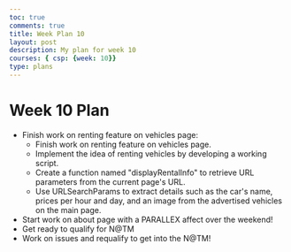 ```yaml
---
toc: true
comments: true
title: Week Plan 10
layout: post
description: My plan for week 10
courses: { csp: {week: 10}}
type: plans
---
```


# Week 10 Plan
- Finish work on renting feature on vehicles page:
    - Finish work on renting feature on vehicles page.
    - Implement the idea of renting vehicles by developing a working script.
    - Create a function named "displayRentalInfo" to retrieve URL parameters from the current page's URL.
    - Use URLSearchParams to extract details such as the car's name, prices per hour and day, and an image from the advertised vehicles on the main page.
- Start work on about page with a PARALLEX affect over the weekend! 
- Get ready to qualify for N@TM
- Work on issues and requalify to get into the N@TM! 
